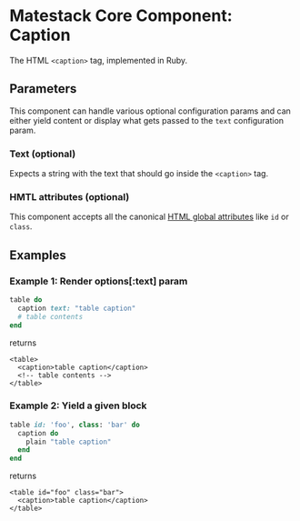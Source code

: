 # Matestack Core Component: Caption

The HTML `<caption>` tag, implemented in Ruby.

## Parameters

This component can handle various optional configuration params and can either yield content or display what gets passed to the `text` configuration param.

### Text \(optional\)

Expects a string with the text that should go inside the `<caption>` tag.

### HMTL attributes \(optional\)

This component accepts all the canonical [HTML global attributes](https://www.w3schools.com/tags/ref_standardattributes.asp) like `id` or `class`.

## Examples

### Example 1: Render options\[:text\] param

```ruby
table do
  caption text: "table caption"
  # table contents
end
```

returns

```markup
<table>
  <caption>table caption</caption>
  <!-- table contents -->
</table>
```

### Example 2: Yield a given block

```ruby
table id: 'foo', class: 'bar' do
  caption do
    plain "table caption"
  end
end
```

returns

```markup
<table id="foo" class="bar">
  <caption>table caption</caption>
</table>
```

